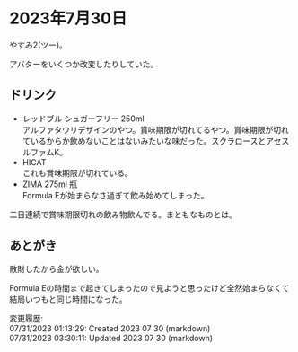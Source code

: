 # 2023年7月30日

やすみ2(ツー)。

アバターをいくつか改変したりしていた。

## ドリンク

- レッドブル シュガーフリー 250ml  
アルファタウリデザインのやつ。賞味期限が切れてるやつ。賞味期限が切れているからか飲めないことはないみたいな味だった。スクラロースとアセスルファムK。
- HICAT  
これも賞味期限が切れている。
- ZIMA 275ml 瓶  
Formula Eが始まらなさ過ぎて飲み始めてしまった。

二日連続で賞味期限切れの飲み物飲んでる。まともなものとは。

## あとがき

散財したから金が欲しい。

Formula Eの時間まで起きてしまったので見ようと思ったけど全然始まらなくて結局いつもと同じ時間になった。

変更履歴:  
07/31/2023 01:13:29: Created 2023 07 30 (markdown)  
07/31/2023 03:30:11: Updated 2023 07 30 (markdown)  
